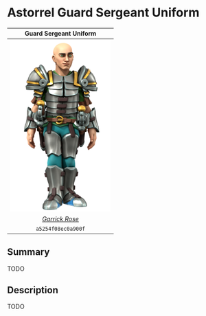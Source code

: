 # Astorrel Guard Sergeant Uniform

| Guard Sergeant Uniform |
|:---:|
| <img src="https://raw.githubusercontent.com/jesskelsall/astarus-images/main/people/portraits/a5254f08ec0a900f.png" height="400" /> |
| *[Garrick Rose](../../../characters/garrick-rose.md)* |
| `a5254f08ec0a900f` |

## Summary

TODO

## Description

TODO
